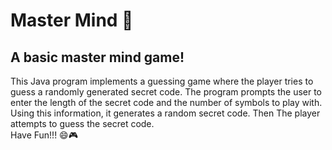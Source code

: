 Master  Mind 🎲
===============
A basic master mind game!
-------------------------
This Java program implements a guessing game where the player tries to guess a randomly generated secret code. 
The program prompts the user to enter the length of the secret code and the number of symbols to play with.  
Using this information, it generates a random secret code. 
Then The player attempts to guess the secret code.  
Have Fun!!! 😄🎮
